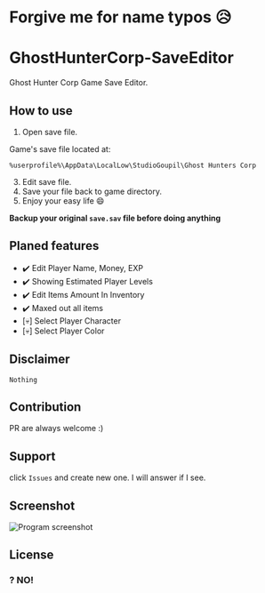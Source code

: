 # Forgive me for name typos 😥

# GhostHunterCorp-SaveEditor
Ghost Hunter Corp Game Save Editor.

## How to use
1. Open save file.

Game's save file located at:
```
%userprofile%\AppData\LocalLow\StudioGoupil\Ghost Hunters Corp
```

3. Edit save file.
4. Save your file back to game directory.
5. Enjoy your easy life :smile:

__Backup your original `save.sav` file before doing anything__

## Planed features
- :heavy_check_mark: Edit Player Name, Money, EXP
- :heavy_check_mark: Showing Estimated Player Levels
- :heavy_check_mark: Edit Items Amount In Inventory
- :heavy_check_mark: Maxed out all items
- [:skull:] Select Player Character
- [:skull:] Select Player Color

## Disclaimer
```
Nothing
```

## Contribution
PR are always welcome :)

## Support
click `Issues` and create new one. I will answer if I see.

## Screenshot

![Program screenshot](https://i.imgur.com/7qXeCjQ.png)

## License
### ? NO!

